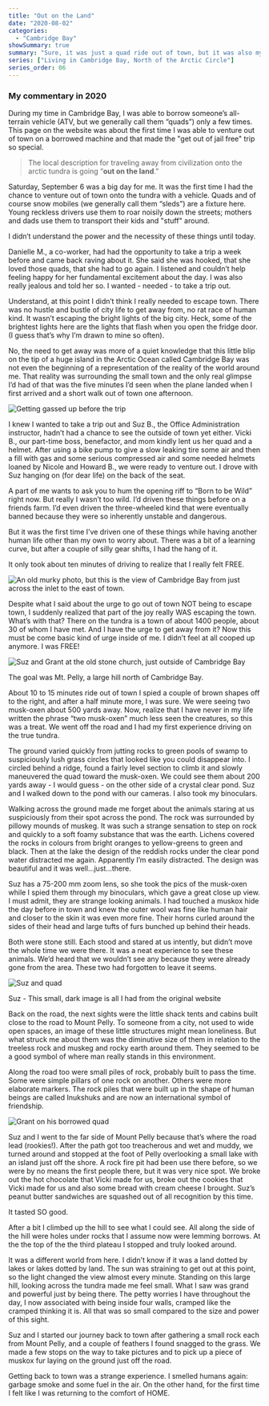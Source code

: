 ```yaml
---
title: "Out on the Land"
date: "2020-08-02"
categories: 
  - "Cambridge Bay"
showSummary: true
summary: "Sure, it was just a quad ride out of town, but it was also my first chance to escape the what was becoming the prison of being in Cambridge Bay for too long. "
series: ["Living in Cambridge Bay, North of the Arctic Circle"]
series_order: 06
---
```


### My commentary in 2020

During my time in Cambridge Bay, I was able to borrow someone’s all-terrain vehicle (ATV, but we generally call them “quads”) only a few times. This page on the website was about the first time I was able to venture out of town on a borrowed machine and that made the "get out of jail free" trip so special. 

> The local description for traveling away from civilization onto the arctic tundra is going “**out on the land**.”

Saturday, September 6 was a big day for me. It was the first time I had the chance to venture out of town onto the tundra with a vehicle. Quads and of course snow mobiles (we generally call them “sleds”) are a fixture here. Young reckless drivers use them to roar noisily down the streets; mothers and dads use them to transport their kids and "stuff" around.

I didn’t understand the power and the necessity of these things until today.

Danielle M., a co-worker, had had the opportunity to take a trip a week before and came back raving about it. She said she was hooked, that she loved those quads, that she had to go again. I listened and couldn’t help feeling happy for her fundamental excitement about the day. I was also really jealous and told her so. I wanted - needed - to take a trip out.

Understand, at this point I didn’t think I really needed to escape town. There was no hustle and bustle of city life to get away from, no rat race of human kind. It wasn’t escaping the bright lights of the big city. Heck, some of the brightest lights here are the lights that flash when you open the fridge door. (I guess that’s why I’m drawn to mine so often).

No, the need to get away was more of a quiet knowledge that this little blip on the tip of a huge island in the Arctic Ocean called Cambridge Bay was not even the beginning of a representation of the reality of the world around me. That reality was surrounding the small town and the only real glimpse I’d had of that was the five minutes I’d seen when the plane landed when I first arrived and a short walk out of town one afternoon.

![Getting gassed up before the trip](gswimg911-1024x718.jpg "Getting gassed up before the trip")

I knew I wanted to take a trip out and Suz B., the Office Administration instructor, hadn’t had a chance to see the outside of town yet either. Vicki B., our part-time boss, benefactor, and mom kindly lent us her quad and a helmet. After using a bike pump to give a slow leaking tire some air and then a fill with gas and some serious compressed air and some needed helmets loaned by Nicole and Howard B., we were ready to venture out. I drove with Suz hanging on (for dear life) on the back of the seat.

A part of me wants to ask you to hum the opening riff to “Born to be Wild” right now. But really I wasn’t too wild. I’d driven these things before on a friends farm. I’d even driven the three-wheeled kind that were eventually banned because they were so inherently unstable and dangerous. 

But it was the first time I’ve driven one of these things while having another human life other than my own to worry about. There was a bit of a learning curve, but after a couple of silly gear shifts, I had the hang of it.

It only took about ten minutes of driving to realize that I really felt FREE. 

![An old murky photo, but this is the view of Cambridge Bay from just across the inlet to the east of town.](gswimg910-1024x706.jpg "An old murky photo, but this is the view of Cambridge Bay from just across the inlet to the east of town.")

Despite what I said about the urge to go out of town NOT being to escape town, I suddenly realized that part of the joy really WAS escaping the town. What’s with that? There on the tundra is a town of about 1400 people, about 30 of whom I have met. And I have the urge to get away from it? Now this must be come basic kind of urge inside of me. I didn’t feel at all cooped up anymore. I was FREE!

![Suz and Grant at the old stone church, just outside of Cambridge Bay](gswimg881-842x1024.jpg "Suz and Grant at the old stone church, just outside of Cambridge Bay")

The goal was Mt. Pelly, a large hill north of Cambridge Bay.

About 10 to 15 minutes ride out of town I spied a couple of brown shapes off to the right, and after a half minute more, I was sure. We were seeing two musk-oxen about 500 yards away. Now, realize that I have never in my life written the phrase “two musk-oxen” much less seen the creatures, so this was a treat. We went off the road and I had my first experience driving on the true tundra.

The ground varied quickly from jutting rocks to green pools of swamp to suspiciously lush grass circles that looked like you could disappear into. I circled behind a ridge, found a fairly level section to climb it and slowly maneuvered the quad toward the musk-oxen. We could see them about 200 yards away - I would guess - on the other side of a crystal clear pond. Suz and I walked down to the pond with our cameras. I also took my binoculars.

Walking across the ground made me forget about the animals staring at us suspiciously from their spot across the pond. The rock was surrounded by pillowy mounds of muskeg. It was such a strange sensation to step on rock and quickly to a soft foamy substance that was the earth. Lichens covered the rocks in colours from bright oranges to yellow-greens to green and black. Then at the lake the design of the reddish rocks under the clear pond water distracted me again. Apparently I’m easily distracted. The design was beautiful and it was well...just...there.

Suz has a 75-200 mm zoom lens, so she took the pics of the musk-oxen while I spied them through my binoculars, which gave a great close up view. I must admit, they are strange looking animals. I had touched a muskox hide the day before in town and knew the outer wool was fine like human hair and closer to the skin it was even more fine. Their horns curled around the sides of their head and large tufts of furs bunched up behind their heads.

Both were stone still. Each stood and stared at us intently, but didn’t move the whole time we were there. It was a neat experience to see these animals. We’d heard that we wouldn’t see any because they were already gone from the area. These two had forgotten to leave it seems.

![Suz and quad](suz.gif "Suz and quad")

Suz - This small, dark image is all I had from the original website  

Back on the road, the next sights were the little shack tents and cabins built close to the road to Mount Pelly. To someone from a city, not used to wide open spaces, an image of these little structures might mean loneliness. But what struck me about them was the diminutive size of them in relation to the treeless rock and muskeg and rocky earth around them. They seemed to be a good symbol of where man really stands in this environment.

Along the road too were small piles of rock, probably built to pass the time. Some were simple pillars of one rock on another. Others were more elaborate markers. The rock piles that were built up in the shape of human beings are called Inukshuks and are now an international symbol of friendship.

![Grant on his borrowed quad](mtpelly04-adjust-1024x707.jpg "Grant on his borrowed quad")

Suz and I went to the far side of Mount Pelly because that’s where the road lead (rookies!). After the path got too treacherous and wet and muddy, we turned around and stopped at the foot of Pelly overlooking a small lake with an island just off the shore. A rock fire pit had been use there before, so we were by no means the first people there, but it was very nice spot. We broke out the hot chocolate that Vicki made for us, broke out the cookies that Vicki made for us and also some bread with cream cheese I brought. Suz’s peanut butter sandwiches are squashed out of all recognition by this time.

It tasted SO good.

After a bit I climbed up the hill to see what I could see. All along the side of the hill were holes under rocks that I assume now were lemming borrows. At the the top of the the third plateau I stopped and truly looked around.

It was a different world from here. I didn’t know if it was a land dotted by lakes or lakes dotted by land. The sun was straining to get out at this point, so the light changed the view almost every minute. Standing on this large hill, looking across the tundra made me feel small. What I saw was grand and powerful just by being there. The petty worries I have throughout the day, I now associated with being inside four walls, cramped like the cramped thinking it is. All that was so small compared to the size and power of this sight.

Suz and I started our journey back to town after gathering a small rock each from Mount Pelly, and a couple of feathers I found snagged to the grass. We made a few stops on the way to take pictures and to pick up a piece of muskox fur laying on the ground just off the road.

Getting back to town was a strange experience. I smelled humans again: garbage smoke and some fuel in the air. On the other hand, for the first time I felt like I was returning to the comfort of HOME.
